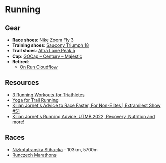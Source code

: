 # Running

## Gear

- **Race shoes**: [Nike Zoom Fly 3](https://www.nike.com/t/zoom-fly-3-mens-running-shoe-xCbsJ0/AT8240-007)
- **Training shoes**: [Saucony Triumph 18](https://www.saucony.com/en/triumph-18/)
- **Trail shoes**: [Altra Lone Peak 5](https://www.altrarunning.eu/eu/m-lone-peak-5-3062.html)
- **Cap**: [GOCap – Century – Majestic](https://cieleathletics.com/eu/product/gocap-century-majestic/)
- **Retired**:
  - [On Run Cloudflow](https://www.on-running.com/en-us/products/cloudflow)

## Resources

- [3 Running Workouts for Triathletes](https://www.active.com/articles/3-running-workouts-for-triathletes?page=3)
- [Yoga for Trail Running](https://www.rei.com/learn/expert-advice/yoga-for-trail-running.html)
- [Kilian Jornet's Advice to Race Faster, For Non-Elites | Extramilest Show #51](https://youtu.be/OJZO-t6O5Bk)
- [Kilian Jornet's Running Advice, UTMB 2022, Recovery, Nutrition and more!](https://youtu.be/cU7cNo7ZwUk)

## Races

- [Nizkotatranska Stihacka](https://stihacka.hiking.sk/) - 103km, 5700m
- [Runczech Marathons](https://www.runczech.com/cs/)
